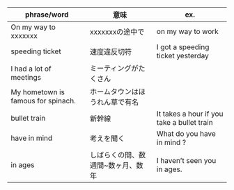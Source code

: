 
| phrase/word | 意味 | ex. | 
| --- | --- | --- |
| On my way to xxxxxxx | xxxxxxxの途中で | on my way to work |
| speeding ticket | 速度違反切符 | I got a speeding ticket yesterday |
| I had a lot of meetings | ミーティングがたくさん | |
| My hometown is famous for spinach. | ホームタウンはほうれん草で有名 | |
| bullet train | 新幹線 | It takes a hour if you take a bullet train |
| have in mind | 考えを聞く | What do you have in mind ? |
| in ages | しばらくの間、数週間~数ヶ月、数年 | I haven’t seen you in ages. | 
